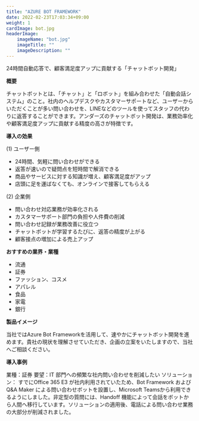```yaml
---
title: "AZURE BOT FRAMEWORK"
date: 2022-02-23T17:03:34+09:00
weight: 1
cardImage: bot.jpg
headerImage:
    imageName: "bot.jpg"
    imageTitle: ""
    imageDescription: ""
---
```


24時間自動応答で、顧客満足度アップに貢献する「チャットボット開発」

**概要**

チャットボットとは、「チャット」と「ロボット」を組み合わせた「自動会話システム」のこと。社内のヘルプデスクやカスタマーサポートなど、ユーザーからいただくことが多い問い合わせを、LINEなどのツールを使ってスタッフの代わりに返答することができます。アンダーズのチャットボット開発は、業務効率化や顧客満足度アップに貢献する精度の高さが特徴です。

**導入の効果**

(1) ユーザー側

- 24時間、気軽に問い合わせができる
- 返答が速いので疑問点を短時間で解消できる
- 商品やサービスに対する知識が増え、顧客満足度がアップ
- 店頭に足を運ばなくても、オンラインで接客してもらえる

(2) 企業側

- 問い合わせ対応業務が効率化される
- カスタマーサポート部門の負担や人件費の削減
- 問い合わせ記録が業務改善に役立つ
- チャットボットが学習するたびに、返答の精度が上がる
- 顧客接点の増加による売上アップ

**おすすめの業界・業種**

- 流通
- 証券
- ファッション、コスメ
- アパレル
- 食品
- 家電
- 銀行

**製品イメージ**

当社ではAzure Bot Frameworkを活用して、速やかにチャットボット開発を進めます。貴社の現状を理解させていただき、企画の立案をいたしますので、当社へご相談ください。

**導入事例**

業種：証券
要望：IT 部門への頻繁な社内問い合わせを削減したい
ソリューション： すでにOffice 365 E3 が社内利用されていたため、Bot Framework および Q&A Maker による問い合わせボットを設置し、Microsoft Teamsから利用できるようにしました。非定型の質問には、Handoff 機能によって会話をボットから人間へ移行しています。ソリューションの適用後、電話による問い合わせ業務の大部分が削減されました。